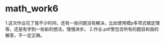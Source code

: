 # math_work6

1.这次作业花了我不少时间，还有一些问题没有解决，比如使用模p多项式根定理等，还是有学到一些新的想法，慢慢进步。
2.作业.pdf里包含所有的题目和我的解答，不一定正确。
